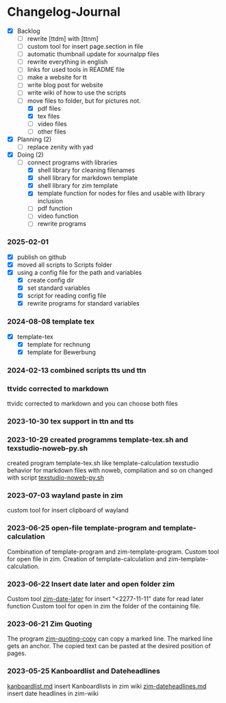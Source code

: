 # Changelog-Journal

- [X] Backlog
	- [ ] rewrite [ttdm] with [ttnm]
	- [ ] custom tool for insert page.section in file
	- [ ] automatic thumbnail update for xournalpp files
	- [ ] rewrite everything in english
	- [ ] links for used tools in README file
	- [ ] make a website for tt
	- [ ] write blog post for website
	- [ ] write wiki of how to use the scripts
	- [ ] move files to folder, but for pictures not.
		- [X] pdf files
		- [X] tex files
		- [ ] video files
		- [ ] other files
- [X] Planning (2)
	- [ ] replace zenity with yad
- [X] Doing (2)
	- [ ] connect programs with libraries
		- [X] shell library for cleaning filenames
		- [X] shell library for markdown template
		- [X] shell library for zim template
		- [X] template function for nodes for files and usable with library inclusion
		- [ ] pdf function
		- [ ] video function
		- [ ] rewrite programs

### 2025-02-01
- [X] publish on github
- [X] moved all scripts to Scripts folder
- [X] using a config file for the path and variables
	- [X] create config dir
	- [X] set standard variables
	- [X] script for reading config file
	- [X] rewrite programs for standard variables

### 2024-08-08 template tex
- [X] template-tex
	- [X] template for rechnung
	- [X] template for Bewerbung

### 2024-02-13 combined scripts tts und ttn

### ttvidc corrected to markdown
ttvidc corrected to markdown and you can choose both files

### 2023-10-30 tex support in ttn and tts

### 2023-10-29 created programms template-tex.sh and texstudio-noweb-py.sh
created program template-tex.sh like template-calculation
texstudio behavior for markdown files with noweb, compilation and so on changed with script [texstudio-noweb-py.sh](texstudio-noweb-py.sh)

### 2023-07-03 wayland paste in zim
custom tool for insert clipboard of wayland

### 2023-06-25 open-file template-program and template-calculation
Combination of template-program and zim-template-program.
Custom tool for open file in zim.
Creation of template-calculation and zim-template-calculation.

### 2023-06-22 Insert date later and open folder zim
Custom tool [zim-date-later]() for insert "<2277-11-11" date for read later function
Custom tool for open in zim the folder of the containing file.

### 2023-06-21 Zim Quoting
The program [zim-quoting-copy]() can copy a marked line. The marked line gets an anchor. The copied text can be pasted at the desired position of pages.

### 2023-05-25 Kanboardlist and Dateheadlines
[kanboardlist.md](kanboardlist.md) insert Kanboardlists in zim wiki
[zim-dateheadlines.md](zim-dateheadlines.md) insert date headlines in zim-wiki


